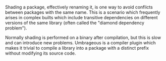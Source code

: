Shading a package, effectively renaming it, is one way to avoid conflicts
between packages with the same name. This is a scenario which frequently arises
in complex builts which include transitive dependencies on different versions
of the same library (often called the "diamond dependency problem").

Normally shading is performed on a binary after compilation, but this is slow
and can introduce new problems.  Umbrageous is a compiler plugin which makes it
trivial to compile a library into a package with a distinct prefix without
modifying its source code.

